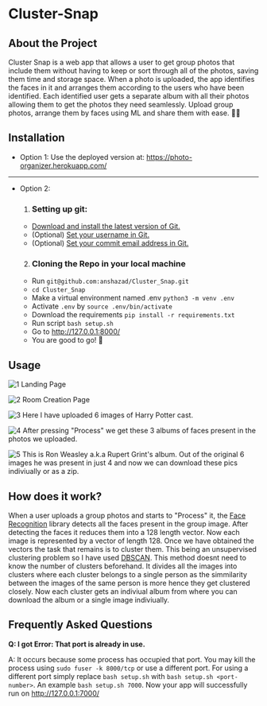 # Cluster-Snap

## About the Project
Cluster Snap is a web app that allows a user to get group photos that include them without having to keep or sort through all of the photos, saving them time and
storage space. When a photo is uploaded, the app identifies the faces in it and arranges them according to the users who have been identified. Each identified user gets
a separate album with all their photos allowing them to get the photos they need seamlessly.
Upload group photos, arrange them by faces using ML and share them with ease. 🤳🤖

## Installation
- Option 1: Use the deployed version at: https://photo-organizer.herokuapp.com/
-----------------------------------------------------
- Option 2:
    1. ### Setting up git:
    - [Download and install the latest version of Git.](https://git-scm.com/downloads)
    - (Optional) [Set your username in Git.](https://help.github.com/articles/setting-your-username-in-git)
    - (Optional) [Set your commit email address in Git.](https://help.github.com/articles/setting-your-commit-email-address-in-git)
    2. ### Cloning the Repo in your local machine
    - Run ``git@github.com:anshazad/Cluster_Snap.git``
    - ``cd Cluster_Snap``
    - Make a virtual environment named .env ``python3 -m venv .env``
    - Activate ``.env`` by ``source .env/bin/activate``
    - Download the requirements ``pip install -r requirements.txt``
    - Run script ``bash setup.sh``
    - Go to  http://127.0.0.1:8000/
    - You are good to go! 🤘

## Usage
![1](https://user-images.githubusercontent.com/72318258/150670154-05acfa34-7ffd-4bcb-a790-219501713454.png)
Landing Page


![2](https://user-images.githubusercontent.com/72318258/150670156-99289a1b-0606-4f3f-b438-82596afbc1b8.png)
Room Creation Page


![3](https://user-images.githubusercontent.com/72318258/150670158-1e18c160-9a04-4412-999a-051e228887cc.png)
Here I have uploaded 6 images of Harry Potter cast.


![4](https://user-images.githubusercontent.com/72318258/150670161-1a04b223-aa9a-4b64-a66d-822e5384fddf.png)
After pressing "Process" we get these 3 albums of faces present in the photos we uploaded.


![5](https://user-images.githubusercontent.com/72318258/150670162-4a8ae9d4-34a3-4c25-8e64-8442c0cd36ba.png)
This is Ron Weasley a.k.a Rupert Grint's album. Out of the original 6 images he was present in just 4 and now we can download these pics indiviually or as a zip.

## How does it work?

When a user uploads a group photos and starts to "Process" it, the [Face Recognition](https://github.com/ageitgey/face_recognition) library detects all the faces present in the group image. After detecting the faces it reduces them into a 128 length vector. Now each image is represented by a vector of length 128. Once we have obtained the vectors the task that remains is to cluster them. This being an unsupervised clustering problem so I have used [DBSCAN](https://scikit-learn.org/stable/modules/generated/sklearn.cluster.DBSCAN.html). This method doesnt need to know the number of clusters beforehand. It divides all the images into clusters where each cluster belongs to a single person as the simmilarity between the images of the same person is more hence they get clustered closely. Now each cluster gets an indiviual album from where you can download the album or a single image indiviually.


## Frequently Asked Questions

**Q: I got Error: That port is already in use.**

A: It occurs because some process has occupied that port. You may kill the process using ``sudo fuser -k 8000/tcp`` or use a different port. For using a different port simply replace ``bash setup.sh`` with ``bash setup.sh <port-number>``. An example ``bash setup.sh 7000``. Now your app will successfully run on http://127.0.0.1:7000/
